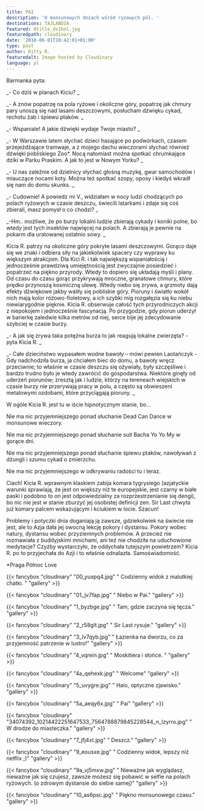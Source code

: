 ```yaml
---
title: PAI
description: 'O monsunowych dniach wśród ryżowych pól. '
destinations: TAJLANDIA
featured: 0title_ds1hnl.jpg
featuredpath: cloudinary
date: '2018-06-01T10:42:01+01:00'
type: post
author: Kitty R.
featuredalt: Image hosted by Cloudinary
language: pl
---
```

Barmanka pyta: 

_\-  Co dziś w planach Kiciu?
_

_\-  A znów popatrzę na pola ryżowe i okoliczne góry, popatrzę jak chmury pary unoszą się nad lasami deszczowymi, posłucham dźwięku cykad, rechotu żab i śpiewu ptaków.
_

_\- Wspaniale! A jakie dźwięki wydaje Twoje miasto?
_

_\- W Warszawie latem słychać dzieci hasające po podwórkach, czasem przejeżdżające tramwaje, a z mojego dachu wieczorami słychać również dźwięki pobliskiego Zoo*. Nocą natomiast można spotkać chrumkające dziki w Parku Praskim. A jak to jest w Nowym Yorku?
_

_\- U nas zależnie od dzielnicy słychać głośną muzykę, gwar samochodów i miauczące nocami koty. Można też spotkać szopy, oposy i kiedyś wkradł się nam do domu skunks.
_

_\- Cudownie! A powiedz mi V., widziałam w nocy ludzi chodzących po polach ryżowych w czasie deszczu, świecili latarkami i zdaje się coś zbierali, masz pomysł o co chodzi?
_

_\-Hm.. możliwe, że po burzy lokalni ludzie zbierają cykady i koniki polne, bo wtedy jest tych insektów najwięcej na polach. A zbierają je pewnie na pokarm dla uratowanej ostatnio sowy. 
_

Kicia R. patrzy na okoliczne góry pokryte lasami deszczowymi. Gorąco daje się we znaki i odbiera siły na jakiekolwiek spacery czy wyprawy ku większym atrakcjom. Dla Kici R. i tak największą wspaniałością i jednocześnie prawdziwą umiejętnością jest zwyczajnie posiedzieć i popatrzeć na piękno przyrody. Wtedy to dopiero się układają myśli i plany. Od czasu do czasu gorąc przykrywają mroczne, granatowe chmury, które prędko przynoszą kosmiczną ulewę. Wtedy niebo się zrywa, a grzmoty dają efekty dźwiękowe jakby waliły się pobliskie góry. Pioruny i światło wokół nich mają kolor różowo-fioletowy, a ich szybki mig rozgałęzia się ku niebu niewiarygodnie pięknie. Kicia R. obserwuje całość tych przyrodniczych akcji z niepokojem i jednocześnie fascynacją. Po przygodzie, gdy piorun uderzył w barierkę zaledwie kilka metrów od niej, serce bije jej zdecydowanie szybciej w czasie burzy. 

_\- A jak się zrywa taka potężna burza to jak reagują lokalne zwierzęta? - pyta Kicia R.
_

_\- Całe dzieciństwo wypasałem wodne bawoły – mówi pewien Laotańczyk - Gdy nadchodziła burza, ja chciałem biec do domu, a bawoły wręcz przeciwnie; to właśnie w czasie deszczu się ożywiały, były szczęśliwe i bardzo trudno było je wtedy zawrócić do gospodarstwa. Niektóre ginęły od uderzeń piorunów; zresztą jak i ludzie, którzy na tereneach wiejskich w czasie burzy nie przerywają pracy w polu, a często są obwieszeni metalowymi ozdobami, które przyciągają pioruny.
 _

W ogóle Kicia R. jest tu w iście hipnotycznym stanie, bo...

Nie ma nic przyjemniejszego ponad słuchanie Dead Can Dance w monsunowe wieczory. 

Nie ma nic przyjemniejszego ponad słuchanie suit Bacha Yo Yo My w gorące dni. 

Nie ma nic przyjemniejszego ponad słuchanie śpiewu ptaków, nawoływań z dżungli i szumu cykad o zmierzchu. 

Nie ma nic przyjemniejszego w odkrywaniu radości tu i teraz.

Ciach! Kicia R. wprawnym klaskiem zabija komara tygrysiego (azjatyckie warunki sprawiają, że  jest on większy niż te europejskie, jest czarny w białe paski i podobno to on jest odpowiedzialny za rozprzestrzenianie się dengi), bo nic nie jest w stanie zburzyć jej osobistej definicji zen. Sir Last chwyta już komary palcem wskazującym i kciukiem w locie. Szacun!

Problemy i potyczki dnia doganiają ją zawsze, gdziekolwiek na świecie nie jest, ale to Azja dała jej owocną lekcję pokory i dystansu. Pokory wobec natury, dystansu wobec przyziemnych problemów. A przecież nie rozmawiała z buddyjskimi mnichami, ani też nie chodziła na uduchowione medytacje? Czyżby wystarczyło, że oddychała tutejszym powietrzem? Kicia R. po to przyjechała do Azji i to właśnie odnalazła. Samoświadomość.

\*Praga Północ Love

{{< fancybox "cloudinary" "00_yuxpq4.jpg" " Codzienny widok z malutkiej chatki. " "gallery" >}}

{{< fancybox "cloudinary" "01_jv7fap.jpg" "  Niebo w Pai." "gallery" >}}

{{< fancybox "cloudinary" "1_byzbge.jpg" " Tam, gdzie zaczyna się tęcza." "gallery" >}}

{{< fancybox "cloudinary" "2_r58glt.jpg" "  Sir Last rysuje." "gallery" >}}

{{< fancybox "cloudinary" "3_lv7qyb.jpg" "  Łazienka na dworzu, co za przyjemność patrzenie w lustro!" "gallery" >}}

{{< fancybox "cloudinary" "4_vqrein.jpg" "  Moskitiera i słońce. " "gallery" >}}

{{< fancybox "cloudinary" "4a_qehexk.jpg" "  Welcome" "gallery" >}}

{{< fancybox "cloudinary" "5_uvygre.jpg" "  Halo, optyczne zjawisko." "gallery" >}}

{{< fancybox "cloudinary" "5a_aeqy6x.jpg" "  Pai" "gallery" >}}

{{< fancybox "cloudinary" "34074392_10214422251647533_7564788879845228544_n_lzyrro.jpg" " W drodze do miasteczka." "gallery" >}}

{{< fancybox "cloudinary" "7_jfj4xt.jpg" " Deszcz." "gallery" >}}

{{< fancybox "cloudinary" "9_eousxe.jpg" "  Codzienny widok, lepszy niż netflix ;)" "gallery" >}}

{{< fancybox "cloudinary" "9a_vj5mxw.jpg" "  Nieważne jak wyglądasz, nieważne jak się czujesz, zawsze możesz się pobawić w selfie na polach ryżowych. (o zdrowym dystansie do siebie samej)" "gallery" >}}

{{< fancybox "cloudinary" "10_as6psc.jpg" "  Piękno monsunowego czasu." "gallery" >}}
